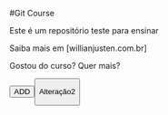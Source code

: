 #Git Course

Este é um repositório teste para ensinar

Saiba mais em [willianjusten.com.br]
 
Gostou do curso? Quer mais?

<button>ADD<button>

Alteração2